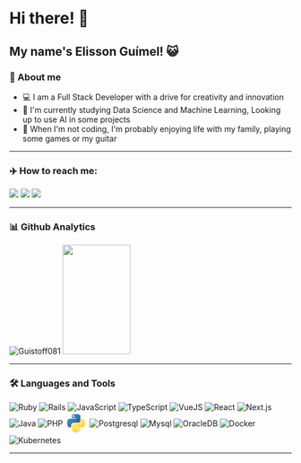 # Hi there! 👋
## My name's Elisson Guímel! 😺

### 🔭 About me
- 💻 I am a Full Stack Developer with a drive for creativity and innovation 
- 🤖 I'm currently studying Data Science and Machine Learning, Looking up to use AI in some projects
- 👾 When I'm not coding, I'm probably enjoying life with my family, playing some games or my guitar
<hr>
<div> 
  <h3>✈️ How to reach me: </h3>
  <a href="https://instagram.com/el.guistoff/" target="_blank"><img src="https://img.shields.io/badge/-Instagram-%23E4405F?style=for-the-badge&logo=instagram&logoColor=purple" target="_blank"></a>
  <a href = "mailto:elissong.silva2505@gmail.com"><img src="https://img.shields.io/badge/-Gmail-%23333?style=for-the-badge&logo=gmail&logoColor=red" target="_blank"></a>
  <a href="https://www.linkedin.com/in/elisson-g" target="_blank"><img src="https://img.shields.io/badge/-LinkedIn-%230077B5?style=for-the-badge&logo=linkedin&logoColor=white" target="_blank"></a> 
</div>
<hr>
<div align="left">
 <h3>📊 Github Analytics</h3>
  <img width="49%" height="195px" src= "https://github-readme-stats.vercel.app/api?username=Guistoff081&count_private=true&show_icons=true&theme=dracula&bg_color=DEG,78b6b7,124266,021127" alt="Guistoff081" />
  <img width="49%" height="195px" src= "https://github-readme-stats.vercel.app/api/top-langs/?username=Guistoff081&layout=donut&theme=dracula&bg_color=DEG,021127,124266,78b6b7&size_weight=0.5&count_weight=0.5"/>
</div>
<hr>

<div align="left" style="display:inline_block">
  <h3>🛠️ Languages and Tools</h3>
  <img align="center" alt="Ruby" height="40" width="40" src="https://www.svgrepo.com/show/374055/ruby.svg">
  <img align="center" alt="Rails" height="40" width="40" src="https://www.svgrepo.com/show/354252/rails.svg">
  <img align="center" alt="JavaScript" height="40" width="40" src="https://www.svgrepo.com/show/303206/javascript-logo.svg">
  <img align="center" alt="TypeScript" height="40" width="40" src="https://www.svgrepo.com/show/354478/typescript-icon.svg">
  <img align="center" alt="VueJS"src="https://www.svgrepo.com/show/452130/vue.svg" width="40" height="40">
  <img align="center" alt="React" height="40" width="40" src="https://react.dev/images/brand/logo_dark.svg">
  <img align="center" alt="Next.js" height="40" width="40" src="https://www.svgrepo.com/show/306466/next-dot-js.svg">
  <img align="center" alt="Java" height="40" width="40" src="https://cdn.jsdelivr.net/gh/devicons/devicon/icons/java/java-original.svg"/>
  <img align="center" alt="PHP" height="40" width="40" src="https://www.svgrepo.com/show/373966/php.svg"/>
  <img align="center" alt="Python" height="40" width="40" src="https://raw.githubusercontent.com/devicons/devicon/master/icons/python/python-original.svg">
  <img align="center" alt="Postgresql"src="https://www.svgrepo.com/show/354200/postgresql.svg" width="40" height="40">
  <img align="center" alt="Mysql"src="https://www.svgrepo.com/show/342053/mysql.svg" width="40" height="40">
  <img align="center" alt="OracleDB"src="https://www.svgrepo.com/show/355152/oracle.svg" width="40" height="40">
  <img align="center" alt="Docker"src="https://www.svgrepo.com/show/445720/docker.svg" width="40" height="40">
  <img align="center" alt="Kubernetes"src="https://www.svgrepo.com/show/448233/kubernetes.svg" width="40" height="40">
</div>
<hr>
